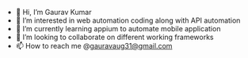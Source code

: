 - 👋 Hi, I’m Gaurav Kumar
- 👀 I’m interested in web automation coding along with API automation
- 🌱 I’m currently learning appium to automate mobile application
- 💞️ I’m looking to collaborate on different working frameworks
- 📫 How to reach me @gauravaug31@gmail.com

<!---
gauravaug31/gauravaug31 is a ✨ special ✨ repository because its `README.md` (this file) appears on your GitHub profile.
You can click the Preview link to take a look at your changes.
--->
